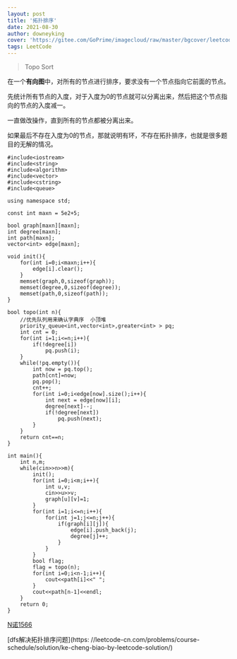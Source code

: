 ```yaml
---
layout: post
title: '拓扑排序'
date: 2021-08-30
author: downeyking
cover: 'https://gitee.com/GoPrime/imagecloud/raw/master/bgcover/leetcode.jpg'
tags: LeetCode
---
```


> Topo Sort

在一个**有向图**中，对所有的节点进行排序，要求没有一个节点指向它前面的节点。

先统计所有节点的入度，对于入度为0的节点就可以分离出来，然后把这个节点指向的节点的入度减一。

一直做改操作，直到所有的节点都被分离出来。

如果最后不存在入度为0的节点，那就说明有环，不存在拓扑排序，也就是很多题目的无解的情况。

```
#include<iostream>
#include<string>
#include<algorithm>
#include<vector>
#include<cstring>
#include<queue>

using namespace std;

const int maxn = 5e2+5;

bool graph[maxn][maxn];
int degree[maxn];
int path[maxn];
vector<int> edge[maxn];

void init(){
    for(int i=0;i<maxn;i++){
        edge[i].clear();
    }
    memset(graph,0,sizeof(graph));
    memset(degree,0,sizeof(degree));
    memset(path,0,sizeof(path));
}

bool topo(int n){
    //优先队列用来确认字典序  小顶堆
    priority_queue<int,vector<int>,greater<int> > pq;
    int cnt = 0;
    for(int i=1;i<=n;i++){
        if(!degree[i])
            pq.push(i);
    }
    while(!pq.empty()){
        int now = pq.top();
        path[cnt]=now;
        pq.pop();
        cnt++;
        for(int i=0;i<edge[now].size();i++){
            int next = edge[now][i];
            degree[next]--;
            if(!degree[next])
                pq.push(next);
        }
    }
    return cnt==n;
}

int main(){
    int n,m;
    while(cin>>n>>m){
        init();
        for(int i=0;i<m;i++){
            int u,v;
            cin>>u>>v;
            graph[u][v]=1;
        }
        for(int i=1;i<=n;i++){
            for(int j=1;j<=n;j++){
                if(graph[i][j]){
                    edge[i].push_back(j);
                    degree[j]++;
                }
            }
        }
        bool flag;
        flag = topo(n);
        for(int i=0;i<n-1;i++){
            cout<<path[i]<<" ";
        }
        cout<<path[n-1]<<endl;
    }
    return 0;
}
```

[N诺1566](http://www.noobdream.com/DreamJudge/Issue/page/1566/)

[dfs解决拓扑排序问题](https:	//leetcode-cn.com/problems/course-schedule/solution/ke-cheng-biao-by-leetcode-solution/)